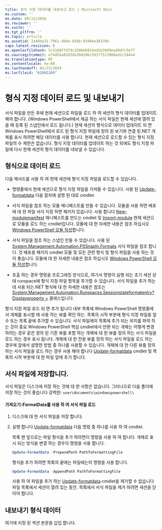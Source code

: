 ```yaml
---
title: 형식 지정 데이터를 내보내고 로드 | Microsoft Docs
ms.custom: ''
ms.date: 09/13/2016
ms.reviewer: ''
ms.suite: ''
ms.tgt_pltfrm: ''
ms.topic: article
ms.assetid: 2a48de31-7961-4b0e-b58b-93466e38370b
caps.latest.revision: 6
ms.openlocfilehash: 5c5168ffd74c15066b914ad1b39d9ead947c5e7f
ms.sourcegitcommit: e7445ba8203da304286c591ff513900ad1c244a4
ms.translationtype: MT
ms.contentlocale: ko-KR
ms.lasthandoff: 04/23/2019
ms.locfileid: "62065209"
---
```

# <a name="loading-and-exporting-formatting-data"></a>형식 지정 데이터 로드 및 내보내기

서식 파일을 만든 후에 현재 세션으로 파일을 로드 하 여 세션의 형식 데이터를 업데이트 해야 합니다. (Windows PowerShell에서 제공 하는 서식 파일은 현재 세션에 열려 있을 때 등록 된 스냅인에서 로드 됩니다.) 현재 세션의 형식으로 데이터 업데이트 되 면 Windows PowerShell에서 로드 된 형식 지정 파일에 정의 된 보기와 연결 된.NET 개체를 표시 하려면 해당 데이터를 사용 합니다. 현재 세션으로 로드할 수 있는 형식 지정 파일의 수 제한은 없습니다. 형식 지정 데이터를 업데이트 하는 것 외에도 형식 지정 파일에 다시 현재 세션의 형식 데이터를 내보낼 수 있습니다.

## <a name="loading-format-data"></a>형식으로 데이터 로드

다음 메서드를 사용 하 여 현재 세션에 형식 지정 파일을 로드할 수 있습니다.

- 명령줄에서 현재 세션으로 형식 지정 파일을 가져올 수 있습니다. 사용 된 [Update-formatdata](/powershell/module/Microsoft.PowerShell.Utility/Update-FormatData) 다음 절차에 설명 된 대로 cmdlet.

- 서식 파일을 참조 하는 모듈 매니페스트를 만들 수 있습니다. 모듈을 사용 하면 배포에 대 한 파일 서식 지정 하면 패키지 있습니다. 사용 합니다 [New-modulemanifest](/powershell/module/Microsoft.PowerShell.Core/New-ModuleManifest) 매니페스트를 만드는 cmdlet 및 [Import-module](/powershell/module/Microsoft.PowerShell.Core/Import-Module) 현재 세션으로 모듈을 로드 하는 cmdlet입니다. 모듈에 대 한 자세한 내용은 참조 하십시오 [Windows PowerShell 모듈 작성](../module/writing-a-windows-powershell-module.md)합니다.

- 서식 파일을 참조 하는 스냅인 만들 수 있습니다. 사용 된 [System.Management.Automation.PSSnapIn.Formats](/dotnet/api/System.Management.Automation.PSSnapIn.Formats) 서식 파일을 참조 합니다. 것 배포용 패키지 cmdlet 모듈 및 모든 관련 형식 및 형식 파일을 사용 하는 것이 좋습니다. 모듈에 대 한 자세한 내용은 참조 하십시오 [Windows PowerShell 모듈 작성](../module/writing-a-windows-powershell-module.md)합니다.

- 호출 하는 경우 명령을 프로그래밍 방식으로, 여기서 명령이 실행 되는 초기 세션 상태 runspace에 형식 지정 파일 항목을 추가할 수 있습니다. 서식 파일을 추가 하는 데 사용 되는.NET 형식에 대 한 자세한 내용은 참조는 [System.Management.Automation.Runspaces.Sessionstateformatentry? Displayproperty =](/dotnet/api/System.Management.Automation.Runspaces.SessionStateFormatEntry) 클래스입니다.

형식 지정 파일 로드 되 면 추가 됩니다 내부 목록에 Windows PowerShell 명령줄에서 개체를 표시할 때 사용 하는 뷰를 확인 하는. 목록의 시작 부분에 형식 지정 파일을 앞 수 또는 목록 끝에 추가할 수 있습니다. 서식 파일에이 목록에 추가 되는 위치를 파악 하는 것이 중요 Windows PowerShell 핵심 cmdlet에서 반환 되는 개체는 어떻게 변경 하려는 경우 같은 정의 된 기존 뷰를 포함 하는 개체에 대 한 뷰를 정의 하는 서식 파일을 로드 하는 경우  표시 됩니다. 개체에 대 한 전용 뷰를 정의 하는 서식 파일을 로드 하는 경우에 앞에서 설명한 방법 중 하나를 사용할 수 있습니다.  개체에 대 한 다른 뷰를 정의 하는 서식 파일을 로드 하는 경우 사용 해야 합니다 [Update-formatdata](/powershell/module/Microsoft.PowerShell.Utility/Update-FormatData) cmdlet 및 목록의 시작 부분에 대 한 파일 앞에 추가 합니다.

## <a name="storing-your-formatting-file"></a>서식 파일에 저장합니다.

서식 파일은 디스크에 저장 하는 것에 대 한 사항은 없습니다. 그러나으로 다음 폴더에 저장 하는 것이 좋습니다 강력한: `user\documents\windowspowershell\`

#### <a name="loading-a-format-file-using-import-formatdata"></a>가져오기-FormatData를 사용 하 여 서식 파일 로드

1. 디스크에 대 한 서식 파일을 저장 합니다.

2. 실행 합니다 [Update-formatdata](/powershell/module/Microsoft.PowerShell.Utility/Update-FormatData) 다음 명령 중 하나를 사용 하 여 cmdlet.

   목록 맨 앞으로는 파일 형식을 추가 하려면이 명령을 사용 하 여 합니다. 개체로 표시 되는 방식을 변경 하는 경우이 명령을 사용 합니다.

   ```powershell
   Update-FormatData -PrependPath PathToFormattingFile
   ```

   형식을 추가 하려면 목록의 끝에는 파일에는이 명령을 사용 합니다.

   ```powershell
   Update-FormatData -AppendPath PathToFormattingFile
   ```

   사용 하 여 파일을 추가 하는 [Update-formatdata](/powershell/module/Microsoft.PowerShell.Utility/Update-FormatData) cmdlet을 제거할 수 없습니다 파일 목록에서 세션이 열려 있는 동안. 목록에서 서식 파일을 제거 하려면 세션을 닫아야 합니다.

## <a name="exporting-format-data"></a>내보내기 형식 데이터

여기에 지정 된 섹션 본문을 삽입 합니다.
